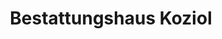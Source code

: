 ---
title: "Bestattungshaus Koziol"
url: /bergisch-gladbach/bestattungshaus-koziol-vuerfelser-kaule/
shop: Bestattungen
---